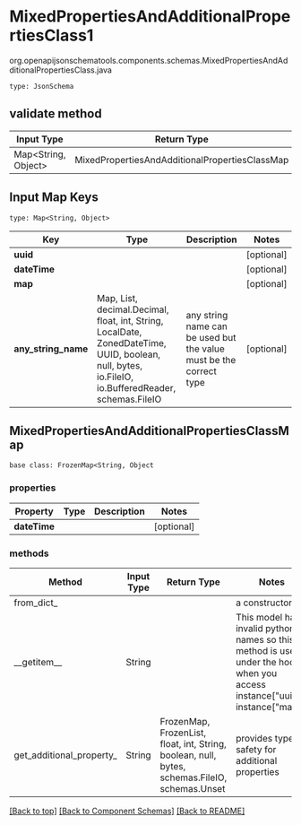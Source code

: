 # MixedPropertiesAndAdditionalPropertiesClass1
org.openapijsonschematools.components.schemas.MixedPropertiesAndAdditionalPropertiesClass.java
```
type: JsonSchema
```

## validate method
| Input Type | Return Type | Notes |
| ---------- | ----------- | ----- |
| Map<String, Object> | MixedPropertiesAndAdditionalPropertiesClassMap | |

## Input Map Keys
```
type: Map<String, Object>
```
Key | Type |  Description | Notes
------------ | ------------- | ------------- | -------------
**uuid** |  |  | [optional]
**dateTime** |  |  | [optional]
**map** |  |  | [optional]
**any_string_name** | Map, List, decimal.Decimal, float, int, String, LocalDate, ZonedDateTime, UUID, boolean, null, bytes, io.FileIO, io.BufferedReader, schemas.FileIO | any string name can be used but the value must be the correct type | [optional]

## MixedPropertiesAndAdditionalPropertiesClassMap
```
base class: FrozenMap<String, Object
```

### properties
Property | Type | Description | Notes
-------- | ---- | ----------- | -----
**dateTime** |  |  | [optional]

### methods
Method | Input Type | Return Type | Notes
------ | ---------- | ----------- | ------
from_dict_ |  |  | a constructor
&lowbar;&lowbar;getitem&lowbar;&lowbar; | String |  | This model has invalid python names so this method is used under the hood when you access instance["uuid"], instance["map"], 
get_additional_property_ | String | FrozenMap, FrozenList, float, int, String, boolean, null, bytes, schemas.FileIO, schemas.Unset | provides type safety for additional properties


[[Back to top]](#top) [[Back to Component Schemas]](../../../README.md#Component-Schemas) [[Back to README]](../../../README.md)
